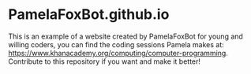 # PamelaFoxBot.github.io
This is an example of a website created by PamelaFoxBot for young and willing coders, you can find the coding sessions Pamela makes at: https://www.khanacademy.org/computing/computer-programming.
Contribute to this repository if you want and make it better!
